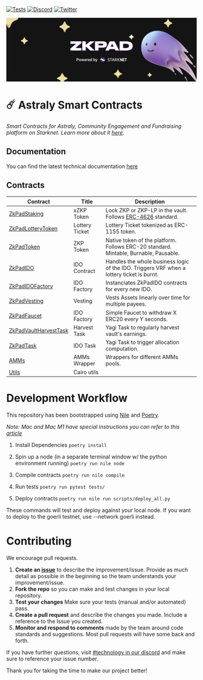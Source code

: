 [![Tests](https://github.com/ZkPad-Labs/zkpad-contracts/actions/workflows/tests.yml/badge.svg)](https://github.com/ZkPad-Labs/astraly-contracts/actions/workflows/tests.yml)
[![Discord](https://badgen.net/badge/icon/discord?icon=discord&label)](https://discord.gg/astralyxyz)
[![Twitter](https://badgen.net/badge/icon/twitter?icon=twitter&label)](https://twitter.com/AstralyXYZ)

![banner](./static/banner_3d.png)

# ☄️ Astraly Smart Contracts

_Smart Contracts for Astraly, Community Engagement and Fundraising platform on Starknet. Learn more about it [here](https://wp.astraly.xyz)._

## Documentation

You can find the latest technical documentation [here](https://zkpad.notion.site/Docs-fe24502e89aa479ebb8186c69c96c0c5)

## Contracts

| Contract                                                         | Title          | Description                                                                                            |
| ---------------------------------------------------------------- | -------------- | ------------------------------------------------------------------------------------------------------ |
| [ZkPadStaking](./contracts/ZkPadStaking.cairo)                   | xZKP Token     | Lock ZKP or ZKP-LP in the vault. Follows [ERC-4626](https://github.com/fei-protocol/ERC4626) standard. |
| [ZkPadLotteryToken](./contracts/ZkPadLotteryToken.cairo)         | Lottery Ticket | Lottery Ticket tokenized as ERC-1155 token.                                                            |
| [ZkPadToken](./contracts/ZkPadToken.cairo)                       | ZKP Token      | Native token of the platform. Follows ERC-20 standard. Mintable, Burnable, Pausable.                   |
| [ZkPadIDO](./contracts/ZkPadIDO.cairo)                           | IDO Contract   | Handles the whole business logic of the IDO. Triggers VRF when a lottery ticket is burnt.              |
| [ZkPadIDOFactory](./ZkPadIDOFactory.cairo)                       | IDO Factory    | Instanciates ZkPadIDO contracts for every new IDO.                                                     |
| [ZkPadVesting](./contracts/ZkPadVesting.cairo)                   | Vesting        | Vests Assets linearly over time for multiple payees.                                                   |
| [ZkPadFaucet](./contracts/ZkPadFaucet.cairo)                     | IDO Factory    | Simple Faucet to withdraw X ERC20 every Y seconds.                                                     |
| [ZkPadVaultHarvestTask](./contracts/ZkPadVaultHarvestTask.cairo) | Harvest Task   | Yagi Task to regularly harvest vault's earnings.                                                       |
| [ZkPadTask](./contracts/ZkPadTask.cairo)                         | IDO Task       | Yagi Task to trigger allocation computation.                                                           |
| [AMMs](./contracts/AMMs)                                         | AMMs Wrapper   | Wrappers for different AMMs pools.                                                                     |
| [Utils](./contracts/utils)                                       | Cairo utils    |

# Development Workflow

This repository has been bootstrapped using [Nile](https://github.com/OpenZeppelin/nile) and [Poetry](https://python-poetry.org/docs/).

_Note: Mac and Mac M1 have special instructions you can refer to this [article](https://th0rgal.medium.com/the-easiest-way-to-setup-a-cairo-dev-environment-8f2a63610d46)_

1. Install Dependencies
   `poetry install`

2. Spin up a node (in a separate terminal window w/ the python environment running)
   `poetry run nile node`

3. Compile contracts
   `poetry run nile compile`

4. Run tests
   `poetry run pytest tests/`

5. Deploy contracts
   `poetry run nile run scripts/deploy_all.py`

These commands will test and deploy against your local node. If you want to deploy to the goerli testnet, use --network goerli instead.

# Contributing

We encourage pull requests.

1. **Create an [issue](https://github.com/ZkPad-Labs/zkpad-contracts/issues)** to describe the improvement/issue. Provide as much detail as possible in the beginning so the team understands your improvement/issue.
2. **Fork the repo** so you can make and test changes in your local repository.
3. **Test your changes** Make sure your tests (manual and/or automated) pass.
4. **Create a pull request** and describe the changes you made. Include a reference to the Issue you created.
5. **Monitor and respond to comments** made by the team around code standards and suggestions. Most pull requests will have some back and forth.

If you have further questions, visit [#technology in our discord](https://discord.gg/zkpad) and make sure to reference your issue number.

Thank you for taking the time to make our project better!
